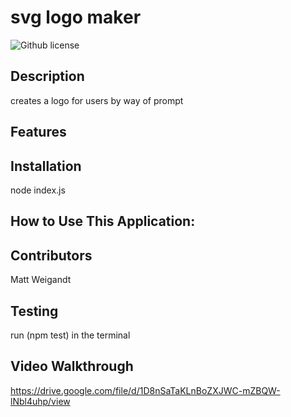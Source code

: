 # svg logo maker 
  ![Github license](https://img.shields.io/badge/license-undefined-blue.svg)
  ## Description
  creates a logo for users by way of prompt
  ## Features
  
  ## Installation
  node index.js
  ## How to Use This Application:
  
  ## Contributors
  Matt Weigandt
  ## Testing
  run (npm test) in the terminal 

  ## Video Walkthrough
  https://drive.google.com/file/d/1D8nSaTaKLnBoZXJWC-mZBQW-lNbl4uhp/view
  
